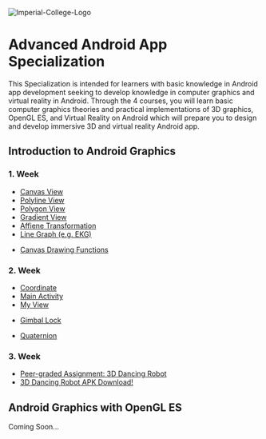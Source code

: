 ![Imperial-College-Logo](https://github.com/icanerdogan/Imperial-College-Advanced-Android-Specialization/assets/52867508/f53bc55a-a0bf-4986-af91-db3a29ff7207)

# Advanced Android App Specialization

<p>This Specialization is intended for learners with basic knowledge in Android app development seeking to develop knowledge in computer graphics and virtual reality in Android. Through the 4 courses, you will learn basic computer graphics theories and practical implementations of 3D graphics, OpenGL ES, and Virtual Reality on Android which will prepare you to design and develop immersive 3D and virtual reality Android app. </p>

## Introduction to Android Graphics

### 1. Week
<ul>
  <li><a href="app/src/main/java/com/ibrahimcanerdogan/imperialcollegeadvancedandroidspecialization/android1graphichs/week1/BasicCanvasView.kt">Canvas View</a></li>
  <li><a href="app/src/main/java/com/ibrahimcanerdogan/imperialcollegeadvancedandroidspecialization/android1graphichs/week1/BasicPolylineView.kt">Polyline View</a></li>
  <li><a href="app/src/main/java/com/ibrahimcanerdogan/imperialcollegeadvancedandroidspecialization/android1graphichs/week1/BasicPolygonView.kt">Polygon View</a></li>
  <li><a href="app/src/main/java/com/ibrahimcanerdogan/imperialcollegeadvancedandroidspecialization/android1graphichs/week1/BasicGradientlView.kt">Gradient View</a></li>
  <li><a href="app/src/main/java/com/ibrahimcanerdogan/imperialcollegeadvancedandroidspecialization/android1graphichs/week1/BasicAffineTransformation.kt">Affiene Transformation</a></li>
  <li><a href="app/src/main/java/com/ibrahimcanerdogan/imperialcollegeadvancedandroidspecialization/android1graphichs/week1/LineGraphExample.kt">Line Graph (e.g. EKG)</a></li>
</ul>

<ul>
  <li><a href="app/src/main/java/com/ibrahimcanerdogan/imperialcollegeadvancedandroidspecialization/introduction/week1/CanvasDrawingFunctions.md">Canvas Drawing Functions</a></li>
</ul>

### 2. Week
<ul>
  <li><a href="app/src/main/java/com/ibrahimcanerdogan/imperialcollegeadvancedandroidspecialization/android1graphichs/week2/affinetransformation/Coordinate.kt">Coordinate</a></li>
  <li><a href="app/src/main/java/com/ibrahimcanerdogan/imperialcollegeadvancedandroidspecialization/android1graphichs/week2/affinetransformation/MainActivity.kt">Main Activity</a></li>
  <li><a href="app/src/main/java/com/ibrahimcanerdogan/imperialcollegeadvancedandroidspecialization/android1graphichs/week2/affinetransformation/MyView.kt">My View</a></li>
</ul>

<ul>
  <li><a href="app/src/main/java/com/ibrahimcanerdogan/imperialcollegeadvancedandroidspecialization/android1graphichs/week2/gimballock/Gimbal Lock.kt">Gimbal Lock</a></li>
</ul>

<ul>
  <li><a href="app/src/main/java/com/ibrahimcanerdogan/imperialcollegeadvancedandroidspecialization/android1graphichs/week2/quaternion/Quaternion.kt">Quaternion</a></li>
</ul>

### 3. Week
<ul>
    <li><a href="app/src/main/java/com/ibrahimcanerdogan/imperialcollegeadvancedandroidspecialization/android1graphichs/week3/DancingRobot3D.md">Peer-graded Assignment: 3D Dancing Robot</a></li>
  <li><a href="[app/src/main/java/com/ibrahimcanerdogan/imperialcollegeadvancedandroidspecialization/android1graphichs/week3/BasicPolylineView.kt](https://github.com/icanerdogan/Imperial-College-Advanced-Android-Specialization/raw/master/app/src/main/java/com/ibrahimcanerdogan/imperialcollegeadvancedandroidspecialization/android1graphichs/week3/DancingRobot3D.apk)https://github.com/icanerdogan/Imperial-College-Advanced-Android-Specialization/raw/master/app/src/main/java/com/ibrahimcanerdogan/imperialcollegeadvancedandroidspecialization/android1graphichs/week3/DancingRobot3D.apk">3D Dancing Robot APK Download!</a></li>
</ul>

## Android Graphics with OpenGL ES

Coming Soon...

